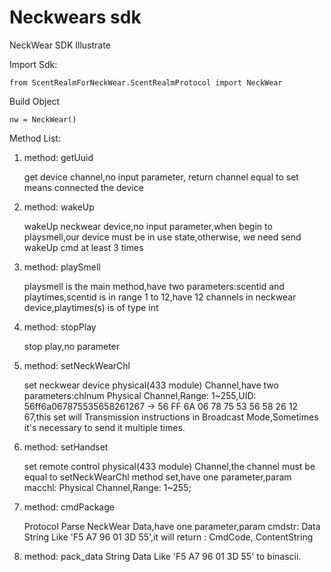 # Neckwears sdk

NeckWear SDK Illustrate

Import Sdk:

`from ScentRealmForNeckWear.ScentRealmProtocol import NeckWear`

Build Object

`nw = NeckWear()`

Method List:

1. method: getUuid

    get device channel,no input parameter, return channel equal to set means connected the device
   
2. method: wakeUp
    
    wakeUp neckwear device,no input parameter,when begin to playsmell,our device must be in use state,otherwise, we need send wakeUp cmd at least 3 times
3. method: playSmell

    playsmell is the main method,have two parameters:scentid and playtimes,scentid is in range 1 to 12,have 12 channels in neckwear device,playtimes(s) is of type int
4. method: stopPlay

    stop play,no parameter
    
5. method: setNeckWearChl

    set neckwear device physical(433 module) Channel,have two parameters:chlnum Physical Channel,Range: 1~255,UID: 56ff6a067875535658261267 -> 56 FF 6A 06 78 75 53 56 58 26 12 67,this set will Transmission instructions in Broadcast Mode,Sometimes it's necessary to send it multiple times.
   
6. method: setHandset

    set remote control physical(433 module) Channel,the channel must be equal to setNeckWearChl method set,have one parameter,param macchl: Physical Channel,Range: 1~255;
    
7. method: cmdPackage
 
   Protocol Parse NeckWear Data,have one parameter,param cmdstr: Data String Like 'F5 A7 96 01 3D 55',it will return : CmdCode, ContentString
   
8. method: pack_data
   String Data Like 'F5 A7 96 01 3D 55' to binascii.